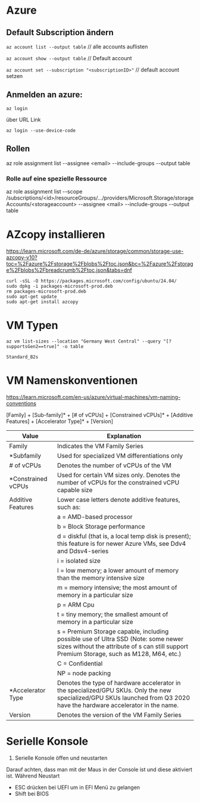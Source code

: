 # Azure

## Default Subscription ändern


``az account list --output table``    // alle accounts auflisten

``az account show --output table``    // Default account

``az account set --subscription "<subscriptionID>"``   // default account setzen


## Anmelden an azure: 

`az login`

über URL Link 

`az login --use-device-code`


## Rollen 

az role assignment list --assignee \<email\> --include-groups --output table

### Rolle auf eine spezielle Ressource

az role assignment list --scope /subscriptions/\<id\>/resourceGroups/.../providers/Microsoft.Storage/storageAccounts/\<storageaccount\> --assignee \<mail\> --include-groups --output table

# AZcopy installieren

https://learn.microsoft.com/de-de/azure/storage/common/storage-use-azcopy-v10?toc=%2Fazure%2Fstorage%2Fblobs%2Ftoc.json&bc=%2Fazure%2Fstorage%2Fblobs%2Fbreadcrumb%2Ftoc.json&tabs=dnf

```
curl -sSL -O https://packages.microsoft.com/config/ubuntu/24.04/
sudo dpkg -i packages-microsoft-prod.deb
rm packages-microsoft-prod.deb
sudo apt-get update
sudo apt-get install azcopy
```

# VM Typen

```
az vm list-sizes --location "Germany West Central" --query "[?supportsGen2==true]" -o table

Standard_B2s
```


# VM Namenskonventionen 

https://learn.microsoft.com/en-us/azure/virtual-machines/vm-naming-conventions

[Family] + [Sub-family]* + [# of vCPUs] + [Constrained vCPUs]* + [Additive Features] + [Accelerator Type]* + [Version]

|Value	| Explanation|
|-------|------------|
|Family	|Indicates the VM Family Series|
|*Subfamily|	Used for specialized VM differentiations only|
|# of vCPUs	|Denotes the number of vCPUs of the VM|
|*Constrained vCPUs|Used for certain VM sizes only. Denotes the number of vCPUs for the constrained vCPU capable size|
|Additive Features|	Lower case letters denote additive features, such as:|
||a = AMD-based processor|
||b = Block Storage performance|
||d = diskful (that is, a local temp disk is present); this feature is for newer Azure VMs, see Ddv4 and Ddsv4-series|
||i = isolated size|
||l = low memory; a lower amount of memory than the memory intensive size|
||m = memory intensive; the most amount of memory in a particular size|
||p = ARM Cpu|
||t = tiny memory; the smallest amount of memory in a particular size|
||s = Premium Storage capable, including possible use of Ultra SSD (Note: some newer sizes without the attribute of s can still support Premium Storage, such as M128, M64, etc.)|
||C = Confidential|
||NP = node packing|
|*Accelerator Type|	Denotes the type of hardware accelerator in the specialized/GPU SKUs. Only the new specialized/GPU SKUs launched from Q3 2020 have the hardware accelerator in the name.|
|Version|	Denotes the version of the VM Family Series|



# Serielle Konsole

1. Serielle Konsole öffen und neustarten

Darauf achten, dass man mit der Maus in der Console ist und diese aktiviert ist. 
Während Neustart 
* ESC drücken bei UEFI um in EFI Menü zu gelangen
* Shift bei BIOS 


